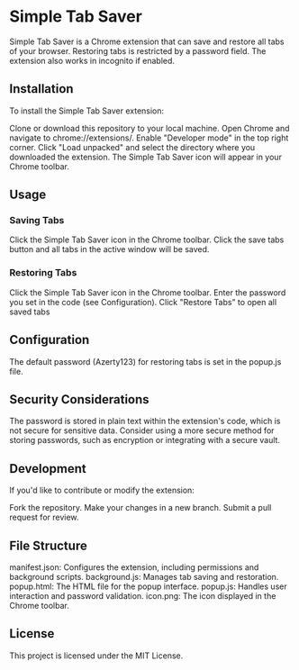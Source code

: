 # Simple Tab Saver
Simple Tab Saver is a Chrome extension that can save and restore all tabs of your browser. Restoring tabs is restricted by a password field. The extension also works in incognito if enabled.


## Installation
To install the Simple Tab Saver extension:

Clone or download this repository to your local machine.
Open Chrome and navigate to chrome://extensions/.
Enable "Developer mode" in the top right corner.
Click "Load unpacked" and select the directory where you downloaded the extension.
The Simple Tab Saver icon will appear in your Chrome toolbar.

## Usage
### Saving Tabs
Click the Simple Tab Saver icon in the Chrome toolbar.
Click the save tabs button and all tabs in the active window will be saved.
### Restoring Tabs
Click the Simple Tab Saver icon in the Chrome toolbar.
Enter the password you set in the code (see Configuration).
Click "Restore Tabs" to open all saved tabs

## Configuration
The default password (Azerty123) for restoring tabs is set in the popup.js file.

## Security Considerations
The password is stored in plain text within the extension's code, which is not secure for sensitive data.
Consider using a more secure method for storing passwords, such as encryption or integrating with a secure vault.

## Development
If you'd like to contribute or modify the extension:

Fork the repository.
Make your changes in a new branch.
Submit a pull request for review.

## File Structure
manifest.json: Configures the extension, including permissions and background scripts.
background.js: Manages tab saving and restoration.
popup.html: The HTML file for the popup interface.
popup.js: Handles user interaction and password validation.
icon.png: The icon displayed in the Chrome toolbar.

## License
This project is licensed under the MIT License.
